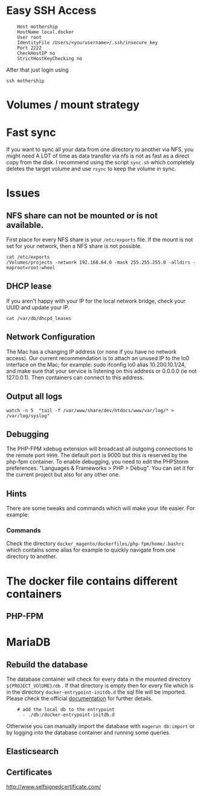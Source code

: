 

# Easy SSH Access

```
    Host mothership
	HostName local.docker
	User root
	IdentityFile /Users/<yourusername>/.ssh/insecure_key
	Port 2222
	CheckHostIP no
	StrictHostKeyChecking no
```

After that just login using

```
ssh mothership
```


# Volumes / mount strategy

# Fast sync
If you want to sync all your data from one directory to another via NFS, you might need A LOT of time as data transfer via nfs is not as fast as a direct copy from the disk. I recommend using the script ```sync.sh``` which completely deletes the target volume and use ```rsync``` to keep the volume in sync.

# Issues

## NFS share can not be mounted or is not available.

First place for every NFS share is your ```/etc/exports``` file. If the mount is not set for your network, then a NFS share is not possible.

```
cat /etc/exports
/Volumes/projects -network 192.168.64.0 -mask 255.255.255.0 -alldirs -maproot=root:wheel
```


## DHCP lease

If you aren't happy with your IP for the local network bridge, check your UUID and update your IP.

```
cat /var/db/dhcpd_leases
```

## Network Configuration

The Mac has a changing IP address (or none if you have no network access). Our current recommendation is to attach an unused IP to the lo0 interface on the Mac; for example: sudo ifconfig lo0 alias 10.200.10.1/24, and make sure that your service is listening on this address or 0.0.0.0 (ie not 127.0.0.1). Then containers can connect to this address.

## Output all logs

```
watch -n 5  "tail -f /var/www/share/dev/htdocs/www/var/log/* > /var/log/syslog"
```





## Debugging

The PHP-FPM xdebug extension will broadcast all outgoing connections to the remote port ```9999```. The default port is 9000 but this is reserved by the php-fpm
container. To enable debugging, you need to edit the PHPStorm preferences. "Languages & Frameworks > PHP > Debug". You can set it for the current project but also for any other one.

## Hints

There are some tweaks and commands which will make your life easier. For example:

### Commands

Check the directory ```docker_magento/dockerfiles/php-fpm/home/.bashrc``` which contains some alias for example to quickly navigate from one directory to another.

# The docker file contains different containers

## PHP-FPM

# MariaDB

## Rebuild the database

The database container will check for every data in the mounted directory ```${PROJECT_VOlUME}/db``` . If that directory is empty then for every file which is in
the directory ```docker-entrypoint-initdb.d``` the sql file will be imported. Please check the official [documentation](https://hub.docker.com/_/mariadb/) for further details.

```
    # add the local db to the entrypoint
      - ./db:/docker-entrypoint-initdb.d
```

Otherwise you can manually import the database with ```magerun db:import``` or by logging into the database container and running some queries.





## Elasticsearch

## Certificates

http://www.selfsignedcertificate.com/